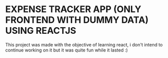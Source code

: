 # EXPENSE TRACKER APP (ONLY FRONTEND WITH DUMMY DATA) USING REACTJS

This project was made with the objective of learning react, i don't intend to continue working on it but it was quite fun while it lasted :)
